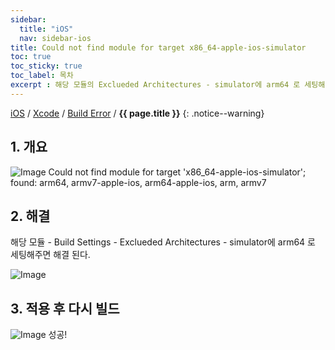 ```yaml
---
sidebar:
  title: "iOS"
  nav: sidebar-ios
title: Could not find module for target x86_64-apple-ios-simulator
toc: true
toc_sticky: true
toc_label: 목차
excerpt : 해당 모듈의 Exclueded Architectures - simulator에 arm64 로 세팅해주면 해결 된다.
---
```

[iOS](/ios/) / [Xcode](/ios/xcode/) / [Build Error](/ios/xcode/build-error/) / **{{ page.title }}**
{: .notice--warning}

## 1. 개요
![Image](https://drive.google.com/uc?export=view&id=1iZLJnFW-_V-TOCx4fwrFP3yQzJ_McebF)
Could not find module for target 'x86_64-apple-ios-simulator'; found: arm64, armv7-apple-ios, arm64-apple-ios, arm, armv7

## 2. 해결
해당 모듈 - Build Settings - Exclueded Architectures - simulator에 arm64 로 세팅해주면 해결 된다.

![Image](https://drive.google.com/uc?export=view&id=1oGNhXAruLvcKy29j_gxOf8a98n4fFXcc)

## 3. 적용 후 다시 빌드
![Image](https://drive.google.com/uc?export=view&id=1i-J-7IyDUT25NOu5oFdq6mzbKBEG-0_d)
성공!

